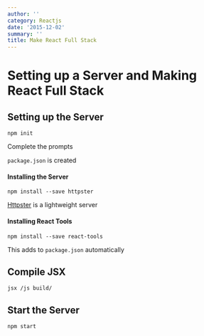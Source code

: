 ```yaml
---
author: ''
category: Reactjs
date: '2015-12-02'
summary: ''
title: Make React Full Stack
---
```

# Setting up a Server and Making React Full Stack

## Setting up the Server

`npm init`

Complete the prompts

`package.json` is created

#### Installing the Server

`npm install --save httpster`

[Httpster](https://github.com/SimbCo/httpster) is a lightweight server

#### Installing React Tools

`npm install --save react-tools`

This adds to `package.json` automatically

## Compile JSX

`jsx /js build/`

## Start the Server

`npm start`
